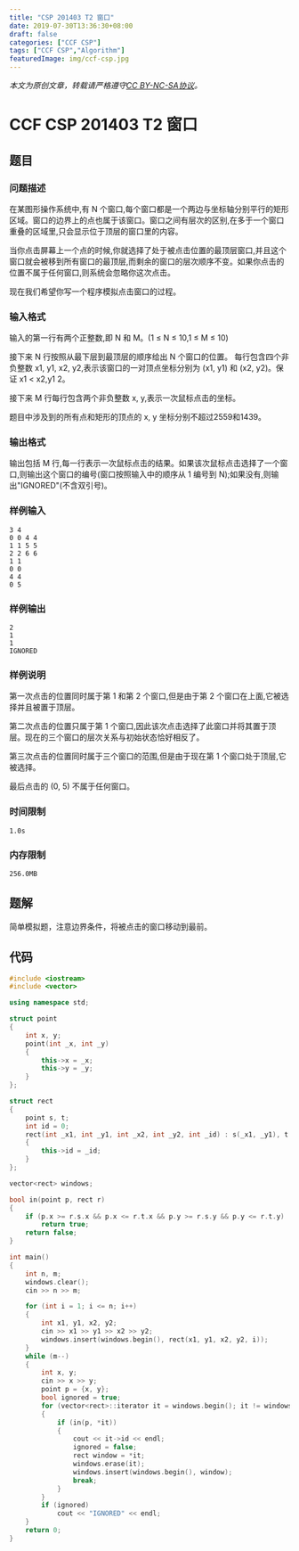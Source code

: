 ```yaml
---
title: "CSP 201403 T2 窗口"
date: 2019-07-30T13:36:30+08:00
draft: false
categories: ["CCF CSP"]
tags: ["CCF CSP","Algorithm"]
featuredImage: img/ccf-csp.jpg
---
```


*本文为原创文章，转载请严格遵守[CC BY-NC-SA协议](https://creativecommons.org/licenses/by-nc-sa/4.0/)。*

<!--more-->

# CCF CSP 201403 T2 窗口

## 题目

### 问题描述

在某图形操作系统中,有 N 个窗口,每个窗口都是一个两边与坐标轴分别平行的矩形区域。窗口的边界上的点也属于该窗口。窗口之间有层次的区别,在多于一个窗口重叠的区域里,只会显示位于顶层的窗口里的内容。

当你点击屏幕上一个点的时候,你就选择了处于被点击位置的最顶层窗口,并且这个窗口就会被移到所有窗口的最顶层,而剩余的窗口的层次顺序不变。如果你点击的位置不属于任何窗口,则系统会忽略你这次点击。

现在我们希望你写一个程序模拟点击窗口的过程。

### 输入格式

输入的第一行有两个正整数,即 N 和 M。(1 ≤ N ≤ 10,1 ≤ M ≤ 10)

接下来 N 行按照从最下层到最顶层的顺序给出 N 个窗口的位置。 每行包含四个非负整数 x1, y1, x2, y2,表示该窗口的一对顶点坐标分别为 (x1, y1) 和 (x2, y2)。保证 x1 < x2,y1 2。

接下来 M 行每行包含两个非负整数 x, y,表示一次鼠标点击的坐标。

题目中涉及到的所有点和矩形的顶点的 x, y 坐标分别不超过2559和1439。

### 输出格式

输出包括 M 行,每一行表示一次鼠标点击的结果。如果该次鼠标点击选择了一个窗口,则输出这个窗口的编号(窗口按照输入中的顺序从 1 编号到 N);如果没有,则输出"IGNORED"(不含双引号)。

### 样例输入

    3 4
    0 0 4 4
    1 1 5 5
    2 2 6 6
    1 1
    0 0
    4 4
    0 5

### 样例输出

	2
    1
    1
    IGNORED

### 样例说明

第一次点击的位置同时属于第 1 和第 2 个窗口,但是由于第 2 个窗口在上面,它被选择并且被置于顶层。

第二次点击的位置只属于第 1 个窗口,因此该次点击选择了此窗口并将其置于顶层。现在的三个窗口的层次关系与初始状态恰好相反了。

第三次点击的位置同时属于三个窗口的范围,但是由于现在第 1 个窗口处于顶层,它被选择。

最后点击的 (0, 5) 不属于任何窗口。

### 时间限制

	1.0s

### 内存限制

	256.0MB

## 题解

简单模拟题，注意边界条件，将被点击的窗口移动到最前。

## 代码

```c++
#include <iostream>
#include <vector>

using namespace std;

struct point
{
    int x, y;
    point(int _x, int _y)
    {
        this->x = _x;
        this->y = _y;
    }
};

struct rect
{
    point s, t;
    int id = 0;
    rect(int _x1, int _y1, int _x2, int _y2, int _id) : s(_x1, _y1), t(_x2, _y2)
    {
        this->id = _id;
    }
};

vector<rect> windows;

bool in(point p, rect r)
{
    if (p.x >= r.s.x && p.x <= r.t.x && p.y >= r.s.y && p.y <= r.t.y)
        return true;
    return false;
}

int main()
{
    int n, m;
    windows.clear();
    cin >> n >> m;

    for (int i = 1; i <= n; i++)
    {
        int x1, y1, x2, y2;
        cin >> x1 >> y1 >> x2 >> y2;
        windows.insert(windows.begin(), rect(x1, y1, x2, y2, i));
    }
    while (m--)
    {
        int x, y;
        cin >> x >> y;
        point p = {x, y};
        bool ignored = true;
        for (vector<rect>::iterator it = windows.begin(); it != windows.end(); it++)
        {
            if (in(p, *it))
            {
                cout << it->id << endl;
                ignored = false;
                rect window = *it;
                windows.erase(it);
                windows.insert(windows.begin(), window);
                break;
            }
        }
        if (ignored)
            cout << "IGNORED" << endl;
    }
    return 0;
}
```

